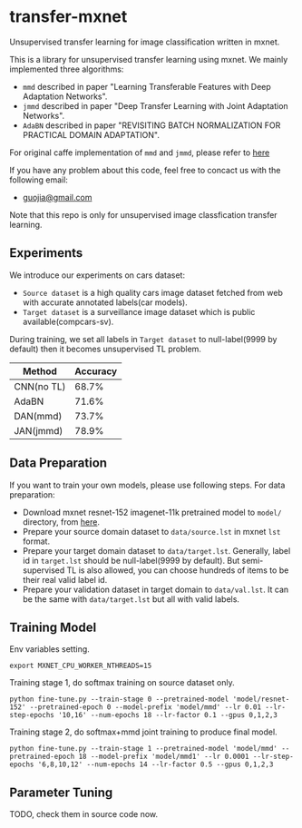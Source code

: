 # transfer-mxnet
Unsupervised transfer learning for image classification written in mxnet.

This is a library for unsupervised transfer learning using mxnet. We mainly implemented three algorithms:

- `mmd` described in paper "Learning Transferable Features with Deep Adaptation Networks".
- `jmmd` described in paper "Deep Transfer Learning with Joint Adaptation Networks".
- `AdaBN` described in paper "REVISITING BATCH NORMALIZATION FOR PRACTICAL DOMAIN ADAPTATION".

For original caffe implementation of `mmd` and `jmmd`, please refer to [here](https://github.com/thuml/transfer-caffe)

If you have any problem about this code, feel free to concact us with the following email:
- guojia@gmail.com

Note that this repo is only for unsupervised image classfication transfer learning.

Experiments
---------------
We introduce our experiments on cars dataset:
- `Source dataset` is a high quality cars image dataset fetched from web with accurate annotated labels(car models).
- `Target dataset` is a surveillance image dataset which is public available(compcars-sv).

During training, we set all labels in `Target dataset` to null-label(9999 by default) then it becomes unsupervised TL problem.

|    Method    | Accuracy |
| ----------   | -----    |
| CNN(no TL)   |  68.7%   |
| AdaBN        |  71.6%   |
| DAN(mmd)     |  73.7%   |
| JAN(jmmd)    |  78.9%   |


Data Preparation
---------------
If you want to train your own models, please use following steps. 
For data preparation:
- Download mxnet resnet-152 imagenet-11k pretrained model to `model/` directory, from [here](http://data.mxnet.io/models/imagenet-11k/resnet-152/).
- Prepare your source domain dataset to `data/source.lst` in mxnet `lst` format.
- Prepare your target domain dataset to `data/target.lst`. Generally, label id in `target.lst` should be null-label(9999 by default). But semi-supervised TL is also allowed, you can choose hundreds of items to be their real valid label id.
- Prepare your validation dataset in target domain to `data/val.lst`. It can be the same with `data/target.lst` but all with valid labels.


Training Model
---------------
Env variables setting.
```
export MXNET_CPU_WORKER_NTHREADS=15
```

Training stage 1, do softmax training on source dataset only.

```
python fine-tune.py --train-stage 0 --pretrained-model 'model/resnet-152' --pretrained-epoch 0 --model-prefix 'model/mmd' --lr 0.01 --lr-step-epochs '10,16' --num-epochs 18 --lr-factor 0.1 --gpus 0,1,2,3
```

Training stage 2, do softmax+mmd joint training to produce final model.

```
python fine-tune.py --train-stage 1 --pretrained-model 'model/mmd' --pretrained-epoch 18 --model-prefix 'model/mmd1' --lr 0.0001 --lr-step-epochs '6,8,10,12' --num-epochs 14 --lr-factor 0.5 --gpus 0,1,2,3
```

Parameter Tuning
---------------
TODO, check them in source code now.

